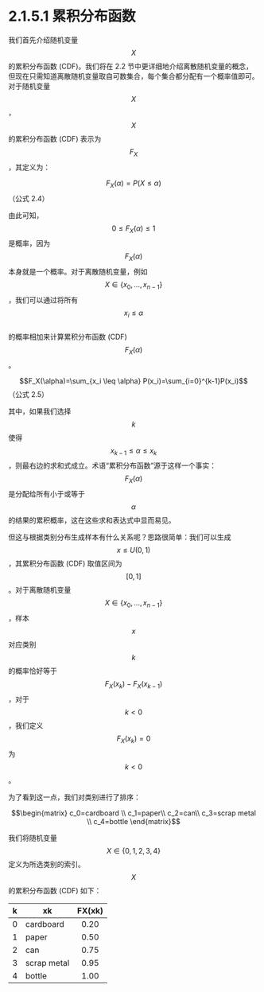 # 2.1.5.1 累积分布函数

我们首先介绍随机变量$$X$$的累积分布函数 (CDF)。我们将在 2.2 节中更详细地介绍离散随机变量的概念，但现在只需知道离散随机变量取自可数集合，每个集合都分配有一个概率值即可。对于随机变量$$X$$，$$X$$的累积分布函数 (CDF) 表示为$$F_X$$，其定义为：

$$F_X(\alpha)=P(X \leq \alpha)$$ （公式 2.4）

由此可知，$$0 \leq F_X(\alpha) \leq 1$$是概率，因为$$F_X(\alpha)$$本身就是一个概率。对于离散随机变量，例如$$X \in \{x_0,...,x_{n-1}\}$$，我们可以通过将所有$$x_i \leq \alpha$$\
的概率相加来计算累积分布函数 (CDF)$$F_X(\alpha)$$。

$$F_X(\alpha)=\sum_{x_i \leq \alpha} P(x_i)=\sum_{i=0}^{k-1}P(x_i)$$（公式 2.5）

其中，如果我们选择$$k$$使得$$x_{k-1} \leq \alpha \leq x_k$$，则最右边的求和式成立。术语“累积分布函数”源于这样一个事实：$$F_X(\alpha)$$是分配给所有小于或等于$$\alpha$$的结果的累积概率，这在这些求和表达式中显而易见。

但这与根据类别分布生成样本有什么关系呢？思路很简单：我们可以生成$$x \leq U(0,1)$$，其累积分布函数 (CDF) 取值区间为$$[0,1]$$。对于离散随机变量$$X \in \{x_0,...,x_{n-1}\}$$，样本$$x$$对应类别$$k$$的概率恰好等于$$F_X(x_k)-F_X(x_{k-1})$$，对于$$k <0$$，我们定义$$F_X(x_k)=0$$为$$k<0$$。

为了看到这一点，我们对类别进行了排序：

$$\begin{matrix} c_0=cardboard \\ c_1=paper\\ c_2=can\\ c_3=scrap metal \\ c_4=bottle \end{matrix}$$

我们将随机变量$$X \in \{0,1,2,3,4\}$$定义为所选类别的索引。$$X$$的累积分布函数 (CDF) 如下：

|  k  | xk          | FX(xk) |
| :-: | ----------- | :----: |
|  0  | cardboard   |  0.20  |
|  1  | paper       |  0.50  |
|  2  | can         |  0.75  |
|  3  | scrap metal |  0.95  |
|  4  | bottle      |  1.00  |



